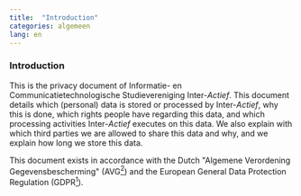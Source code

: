 ```yaml
---
title:  "Introduction"
categories: algemeen
lang: en
---
```

### Introduction
This is the privacy document of Informatie- en Communicatietechnologische Studievereniging Inter-*Actief*. This document details which (personal) data is stored or processed by Inter-*Actief*, why this is done, which rights people have regarding this data, and which processing activities Inter-*Actief* executes on this data. We also explain with which third parties we are allowed to share this data and why, and we explain how long we store this data.

This document exists in accordance with the Dutch "Algemene Verordening Gegevensbescherming" (AVG[<sup>2</sup>](#references)) and the European General Data Protection Regulation (GDPR[<sup>1</sup>](#references)).
